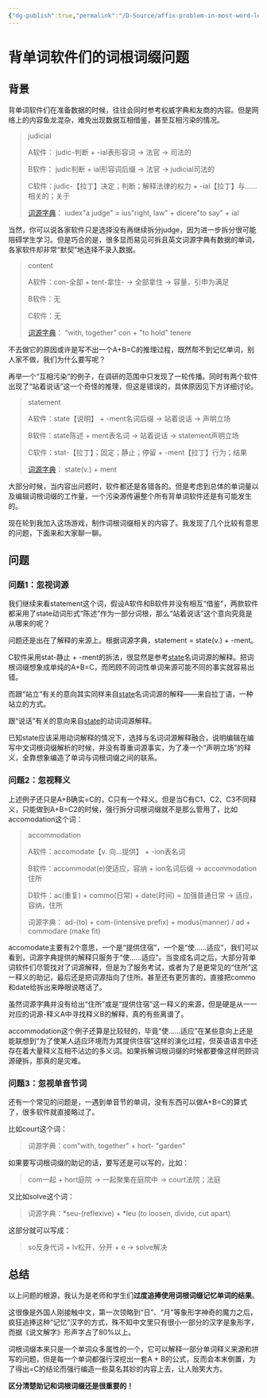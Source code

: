 ```yaml
---
{"dg-publish":true,"permalink":"/D-Source/affix-problem-in-most-word-learning-apps/","created":"2022-06-17T16:22:59.000+08:00","updated":"2022-06-17T16:22:59.000+08:00"}
---
```


# 背单词软件们的词根词缀问题
## 背景
背单词软件们在准备数据的时候，往往会同时参考权威字典和友商的内容。但是网络上的内容鱼龙混杂，难免出现数据互相借鉴，甚至互相污染的情况。

> judicial
> 
> A软件：
> judic-判断 + -ial表形容词 -> 法官 -> 司法的
> 
> B软件：
> judic判断 + ial形容词后缀 → 法官 → judicial司法的
> 
> C软件：judic-【拉丁】决定；判断；解释法律的权力 + -ial【拉丁】与……相关的；关于
>
> [词源字典](https://www.etymonline.com/search?q=judicial)：
> iudex"a judge" = ius"right, law" + dicere"to say" + ial

当然，你可以说各家软件只是选择没有再继续拆分judge，因为进一步拆分很可能阻碍学生学习。但是巧合的是，很多显而易见可拆且英文词源字典有数据的单词，各家软件却非常“默契”地选择不录入数据。

> content
> 
> A软件：con-全部 + tent-拿住- -> 全部拿住 -> 容量，引申为满足
> 
> B软件：无
> 
> C软件：无
>
> [词源字典](https://www.etymonline.com/search?q=content)：
> “with, together” con + "to hold" tenere

不去做它的原因或许是写不出一个A+B=C的推理过程，既然帮不到记忆单词，别人家不做，我们为什么要写呢？

再举一个“互相污染”的例子，在调研的范围中只发现了一轮传播。同时有两个软件出现了“站着说话”这一个奇怪的推理，但这是错误的，具体原因见下方详细讨论。

> statement
> 
> A软件：state【说明】 + -ment名词后缀 -> 站着说话 -> 声明立场
> 
> B软件：state陈述 + ment表名词 → 站着说话 → statement声明立场
> 
> C软件：stat-【拉丁】；固定；静止；停留 + -ment【拉丁】行为；结果
>
> [词源字典](https://www.etymonline.com/search?q=statement)：
> state(v.) + ment

大部分时候，当内容出问题时，软件都还是各错各的。但是考虑到总体的单词量以及编辑词根词缀的工作量，一个污染源传遍整个所有背单词软件还是有可能发生的。

现在轮到我加入这场游戏，制作词根词缀相关的内容了。我发现了几个比较有意思的问题，下面来和大家聊一聊。

## 问题


### 问题1：忽视词源
我们继续来看statement这个词，假设A软件和B软件并没有相互“借鉴”，两款软件都采用了state动词形式“陈述”作为一部分词根，那么“站着说话”这个意向究竟是从哪来的呢？

问题还是出在了解释的来源上。根据词源字典，statement = state(v.) + -ment。

C软件采用stat-静止 + -ment的拆法，很显然是参考[state](https://www.etymonline.com/word/state#etymonline_v_22015)名词词源的解释。把词根词缀想象成单纯的A+B=C，而罔顾不同词性单词来源可能不同的事实就容易出错。

而跟“站立”有关的意向其实同样来自[state](https://www.etymonline.com/word/state#etymonline_v_22015)名词词源的解释——来自拉丁语，一种站立的方式。

跟“说话”有关的意向来自[state](https://www.etymonline.com/word/state#etymonline_v_24413)的动词词源解释。

已知state应该采用动词解释的情况下，选择与名词词源解释融合，说明编辑在编写中文词根词缀解析的时候，并没有尊重词源事实，为了凑一个“声明立场”的释义，全靠想象编造了单词与词根词缀之间的联系。


### 问题2：忽视释义
上述例子还只是A+B确实=C的，C只有一个释义。但是当C有C1、C2、C3不同释义，只能做到A+B=C2的时候，强行拆分词根词缀就不是那么管用了，比如accomodation这个词：

>  accommodation
>  
>  A软件：accomodate【v. 向...提供】 + -ion表名词
>  
>  B软件：accommodat(e)使适应，容纳 + ion名词后缀 → accommodation住所
>  
>  D软件：ac(重复) + commo(日常) + date(时间) = 加强普通日常 -> 适应，容纳，住所
>
>词源字典： ad-(to) + com-(intensive prefix) + modus(manner) / ad + commodare (make fit)

accomodate主要有2个意思，一个是“提供住宿”，一个是“使……适应”，我们可以看到，词源字典提供的解释只服务于“使……适应”。当变成名词之后，大部分背单词软件们尽管找对了词源解释，但是为了服务考试，或者为了是更常见的“住所”这一释义的助记，最后还是把词源指向了住所。甚至还有更厉害的，直接把commo和date给拆出来睁眼说瞎话了。

虽然词源字典并没有给出“住所”或是“提供住宿”这一释义的来源，但是硬是从一一对应的词源-释义A中寻找释义B的解释，真的有些离谱了。

accommodation这个例子还算是比较轻的，毕竟“使……适应”在某些意向上还是能联想到“为了使某人适应环境而为其提供住宿”这样的演化过程，但英语语言中还存在着大量释义互相不沾边的多义词。如果拆解词根词缀的时候都要像这样罔顾词源硬拆，那真的是灾难。


### 问题3：忽视单音节词
还有一个常见的问题是，一遇到单音节的单词，没有东西可以做A+B=C的算式了，很多软件就直接略过了。

比如court这个词：
> 词源字典：com"with, together" + hort- "garden" 

如果要写词根词缀的助记的话，要写还是可以写的，比如：
> com一起 + hort庭院 → 一起聚集在庭院中 → court法院；法庭

又比如solve这个词：
> 词源字典：\*seu-(reflexive) + \*leu (to loosen, divide, cut apart)

这部分就可以写成：
> so反身代词 + lv松开，分开 + e → solve解决
 

## 总结
以上问题的根源，我认为是老师和学生们**过度追捧使用词根词缀记忆单词的结果**。

这很像是外国人刚接触中文，第一次领略到“日”、“月”等象形字神奇的魔力之后，疯狂追捧这种“记忆”汉字的方式，殊不知中文里只有很小一部分的汉字是象形字，而据《说文解字》形声字占了80%以上。

词根词缀本来只是一个单词众多属性的一个，它可以解释一部分单词释义来源和拼写的问题，但是每一个单词都强行深挖出一套A + B的公式，反而会本末倒置，为了得出=C的结论而强行编造一些莫名其妙的内容上去，让人贻笑大方。

**区分清楚助记和词根词缀还是很重要的！**
